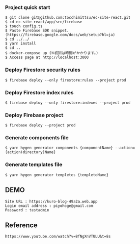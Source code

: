 ### Project quick start
```
$ git clone git@github.com:tocchimittsu/ec-site-react.git
$ cd ec-site-react/app/src/firebase
$ touch config.ts
$ Paste Firebase SDK snippet.(https://firebase.google.com/docs/web/setup?hl=ja)
$ cd ../../
$ yarn install
$ cd ..
$ docker-compose up (※初回は時間がかかります。)
$ Access page at http://localhost:3000
```

### Deploy Firestore security rules
```
$ firebase deploy --only firestore:rules --project prod
```

### Deploy Firestore index rules
```
$ firebase deploy --only firestore:indexes --project prod
```

### Deploy Firebase project
```
$ firebase deploy --project prod
```

### Generate components file
```
$ yarn hygen generator components {componentName} --action={action(directory)Name}
```

### Generate templates file
```
$ yarn hygen generator templetes {templeteName}
```

## DEMO
```
Site URL : https://kuro-blog-49a2a.web.app
Login email address : piyohoge@gmail.com
Password : testadmin
```

## Reference
```
https://www.youtube.com/watch?v=8fNgXnVTULU&t=8s
```
